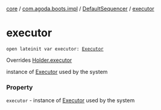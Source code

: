 [core](../../index.md) / [com.agoda.boots.impl](../index.md) / [DefaultSequencer](index.md) / [executor](./executor.md)

# executor

`open lateinit var executor: `[`Executor`](../../com.agoda.boots/-executor/index.md)

Overrides [Holder.executor](../../com.agoda.boots/-holder/executor.md)

instance of [Executor](../../com.agoda.boots/-executor/index.md) used by the system

### Property

`executor` - instance of [Executor](../../com.agoda.boots/-executor/index.md) used by the system